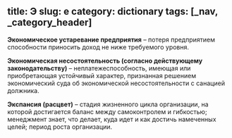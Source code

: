 title: Э
slug: e
category: dictionary
tags: [_nav, _category_header]
---

__Экономическое устаревание предприятия__ – потеря предприятием способности приносить доход не ниже требуемого уровня.

__Экономическая несостоятельность (согласно действующему законодательству)__ – неплатежеспособность, имеющая или приобретающая устойчивый характер, признанная решением экономический суда об экономической несостоятельности с санацией должника.

__Экспансия (расцвет)__ – стадия жизненного цикла организации, на которой достигается баланс между самоконтролем и гибкостью; менеджмент знает, что делает, куда идет и как достичь намеченных целей; период роста организации.
